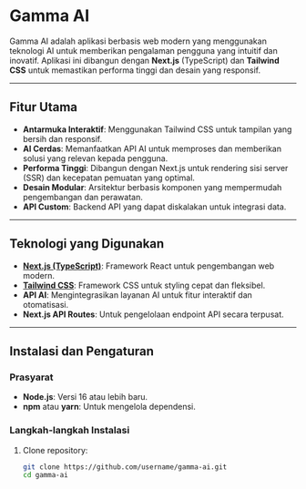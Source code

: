 # Gamma AI

Gamma AI adalah aplikasi berbasis web modern yang menggunakan teknologi AI untuk memberikan pengalaman pengguna yang intuitif dan inovatif. Aplikasi ini dibangun dengan **Next.js** (TypeScript) dan **Tailwind CSS** untuk memastikan performa tinggi dan desain yang responsif.

---

## Fitur Utama

- **Antarmuka Interaktif**: Menggunakan Tailwind CSS untuk tampilan yang bersih dan responsif.
- **AI Cerdas**: Memanfaatkan API AI untuk memproses dan memberikan solusi yang relevan kepada pengguna.
- **Performa Tinggi**: Dibangun dengan Next.js untuk rendering sisi server (SSR) dan kecepatan pemuatan yang optimal.
- **Desain Modular**: Arsitektur berbasis komponen yang mempermudah pengembangan dan perawatan.
- **API Custom**: Backend API yang dapat diskalakan untuk integrasi data.

---

## Teknologi yang Digunakan

- **[Next.js (TypeScript)](https://nextjs.org/)**: Framework React untuk pengembangan web modern.
- **[Tailwind CSS](https://tailwindcss.com/)**: Framework CSS untuk styling cepat dan fleksibel.
- **API AI**: Mengintegrasikan layanan AI untuk fitur interaktif dan otomatisasi.
- **Next.js API Routes**: Untuk pengelolaan endpoint API secara terpusat.

---

## Instalasi dan Pengaturan

### Prasyarat
- **Node.js**: Versi 16 atau lebih baru.
- **npm** atau **yarn**: Untuk mengelola dependensi.

### Langkah-langkah Instalasi

1. Clone repository:
   ```bash
   git clone https://github.com/username/gamma-ai.git
   cd gamma-ai
